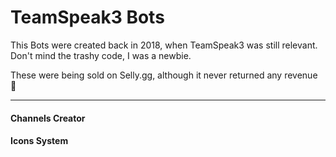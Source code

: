 # TeamSpeak3 Bots

This Bots were created back in 2018, when TeamSpeak3 was still relevant.
Don't mind the trashy code, I was a newbie.

These were being sold on Selly.gg, although it never returned any revenue 🤣

---

#### Channels Creator


#### Icons System
